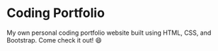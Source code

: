 # Coding Portfolio

My own personal coding portfolio website built using HTML, CSS, and Bootstrap. Come check it out! :smile:
